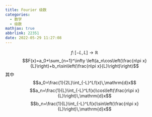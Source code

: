 ```yaml
---
title: Fourier 级数
categories:
  - 数学
  - 级数
mathjax: true
abbrlink: 22351
date: 2022-05-29 11:27:08
---
```

$$
f\colon[-L,L]\to\mathbb{R}
$$
$$F(x)=a_0+\sum_{n=1}^\infty \left(a_n\cos\left(\frac{n\pi x}{L}\right)+b_n\sin\left(\frac{n\pi x}{L}\right)\right)$$
其中
$$a_0=\frac{1}{2L}\int_{-L}^Lf(x)\,\mathrm{d}x$$
$$a_n=\frac{1}{L}\int_{-L}^Lf(x)\cos\left(\frac{n\pi x}{L}\right)\,\mathrm{d}x$$
$$b_n=\frac{1}{L}\int_{-L}^Lf(x)\sin\left(\frac{n\pi x}{L}\right)\,\mathrm{d}x$$